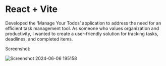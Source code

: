 # React + Vite

Developed the ‘Manage Your Todos’ application to address the need for an efficient task management tool. As someone who values organization and productivity, I wanted to create a user-friendly solution for tracking tasks, deadlines, and completed items.

Screenshot: 

![Screenshot 2024-06-06 195158](https://github.com/Rushikatrodiya/TodoApp/assets/165373502/4196f0cf-9957-485e-91fb-f15d3b20ff9d)
